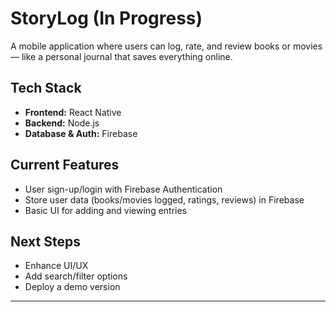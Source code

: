 # StoryLog (In Progress)

A mobile application where users can log, rate, and review books or movies — like a personal journal that saves everything online.

## Tech Stack
- **Frontend:** React Native  
- **Backend:** Node.js  
- **Database & Auth:** Firebase  

## Current Features
- User sign-up/login with Firebase Authentication  
- Store user data (books/movies logged, ratings, reviews) in Firebase  
- Basic UI for adding and viewing entries  

## Next Steps
- Enhance UI/UX  
- Add search/filter options  
- Deploy a demo version  

---
